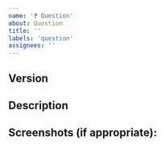 ```yaml
---
name: '❓ Question'
about: Question
title: ''
labels: 'question'
assignees: ''
---
```


<!-- Please read this comment before you submitting the issue. -->
<!-- You don't need to answer these questions in the issue. -->

<!-- Have you searched for your issues? Other developers may already have the answer for you. -->
<!-- https://github.com/consolelabs/web-foundation/issues -->

## Version

<!-- Check version in package.json -->

## Description

<!-- Provide describe your question. Make sure you search the closed issues before
posting a new question. -->

<!--- Provide a general summary of your changes in the Title above -->

## Screenshots (if appropriate):
